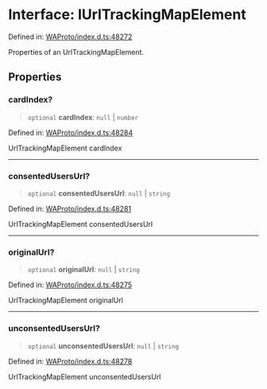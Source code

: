 # Interface: IUrlTrackingMapElement

Defined in: [WAProto/index.d.ts:48272](https://github.com/Fokusdotid/Baileys/blob/49e815e65b8f4aea31725e09dcf4815734557e39/WAProto/index.d.ts#L48272)

Properties of an UrlTrackingMapElement.

## Properties

### cardIndex?

> `optional` **cardIndex**: `null` \| `number`

Defined in: [WAProto/index.d.ts:48284](https://github.com/Fokusdotid/Baileys/blob/49e815e65b8f4aea31725e09dcf4815734557e39/WAProto/index.d.ts#L48284)

UrlTrackingMapElement cardIndex

***

### consentedUsersUrl?

> `optional` **consentedUsersUrl**: `null` \| `string`

Defined in: [WAProto/index.d.ts:48281](https://github.com/Fokusdotid/Baileys/blob/49e815e65b8f4aea31725e09dcf4815734557e39/WAProto/index.d.ts#L48281)

UrlTrackingMapElement consentedUsersUrl

***

### originalUrl?

> `optional` **originalUrl**: `null` \| `string`

Defined in: [WAProto/index.d.ts:48275](https://github.com/Fokusdotid/Baileys/blob/49e815e65b8f4aea31725e09dcf4815734557e39/WAProto/index.d.ts#L48275)

UrlTrackingMapElement originalUrl

***

### unconsentedUsersUrl?

> `optional` **unconsentedUsersUrl**: `null` \| `string`

Defined in: [WAProto/index.d.ts:48278](https://github.com/Fokusdotid/Baileys/blob/49e815e65b8f4aea31725e09dcf4815734557e39/WAProto/index.d.ts#L48278)

UrlTrackingMapElement unconsentedUsersUrl
